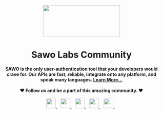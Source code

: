 <p align="center">
<img src="https://imgur.com/Km6qXqV" width=240px height=100px>
<h1 align="center"> Sawo Labs Community </h1>
<p>
<p align="center">
  <b>SAWO is the only user-authentication tool that your developers would crave for.
Our APIs are fast, reliable, integrate onto any platform, and speak many languages. <a href="https://sawolabs.com/">Learn More...</a>
</b> 
  <br>
  <br>
  <b>❤️ Follow us and be a part of this amazing community. ❤️</b> <br><br>
  <a href="https://discord.com/invite/TpnCfMUE5P">
    <img width="30px" src="https://www.vectorlogo.zone/logos/discordapp/discordapp-tile.svg" />
  </a>&ensp;
  <a href="https://www.facebook.com/SAWOlabs2020/">
    <img width="30px" src="https://www.vectorlogo.zone/logos/facebook/facebook-tile.svg" />
  </a>&ensp;
  <a href="https://twitter.com/sawolabs">
    <img width="30px" src="https://www.vectorlogo.zone/logos/twitter/twitter-official.svg" />
  </a>&ensp;
  <a href="https://www.linkedin.com/company/sawolabs">
    <img width="30px" src="https://www.vectorlogo.zone/logos/linkedin/linkedin-icon.svg" />
  </a>&ensp;
  <a href="https://www.instagram.com/sawolabs/">
    <img width="30px" src="https://www.vectorlogo.zone/logos/instagram/instagram-icon.svg" />
  </a>&ensp;
  <br>
</p>  
